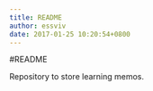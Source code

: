 ```yaml
---
title: README
author: essviv
date: 2017-01-25 10:20:54+0800
---
```


#README

Repository to store learning memos.